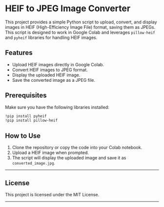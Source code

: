 # HEIF to JPEG Image Converter

This project provides a simple Python script to upload, convert, and display images in HEIF (High-Efficiency Image File) format, saving them as JPEGs. This script is designed to work in Google Colab and leverages `pillow-heif` and `pyheif` libraries for handling HEIF images.

## Features

- Upload HEIF images directly in Google Colab.
- Convert HEIF images to JPEG format.
- Display the uploaded HEIF image.
- Save the converted image as a JPEG file.

## Prerequisites

Make sure you have the following libraries installed:

```bash
!pip install pyheif
!pip install pillow-heif
```

## How to Use

1. Clone the repository or copy the code into your Colab notebook.
2. Upload a HEIF image when prompted.
3. The script will display the uploaded image and save it as `converted_image.jpg`.

---

## License

This project is licensed under the MIT License.

---
